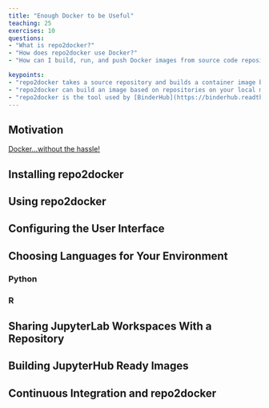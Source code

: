 ```yaml
---
title: "Enough Docker to be Useful"
teaching: 25
exercises: 10
questions:
- "What is repo2docker?"
- "How does repo2docker use Docker?" 
- "How can I build, run, and push Docker images from source code repositories?"

keypoints:
- "repo2docker takes a source repository and builds a container image based on the configuration files found in the repository."
- "repo2docker can build an image based on repositories on your local machine or in the cloud (GitHub, GitLab, etc)."
- "repo2docker is the tool used by [BinderHub](https://binderhub.readthedocs.io/) to build images on demand."
---
```

## Motivation

[Docker...without the hassle!](https://towardsdatascience.com/docker-without-the-hassle-b98447caedd8)

## Installing repo2docker

## Using repo2docker

## Configuring the User Interface

## Choosing Languages for Your Environment

### Python

### R

## Sharing JupyterLab Workspaces With a Repository

## Building JupyterHub Ready Images

## Continuous Integration and repo2docker